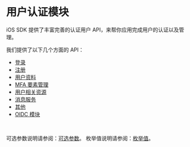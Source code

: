 # 用户认证模块

<LastUpdated/>

iOS SDK 提供了丰富完善的认证用户 API，来帮你应用完成用户的认证以及管理。

<!-- 若存粹完全使用 API 的方式来完成登录注册等认证流程，你需要独立构建自己的登录注册等 UI 界面。 -->

我们提供了以下几个方面的 API：

* [登录](login.md)
* [注册](register.md)
* [用户资料](user.md)
* [MFA 要素管理](mfa.md)
* [用户相关资源](user-resources.md)
* [消息服务](message.md)
* [其他](utils.md)
* [OIDC 模块](oidc.md)

<br>

可选参数说明请参阅：[可选参数](options.md)。
枚举值说明请参阅：[枚举值](enum.md)。

<br>
